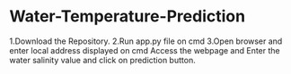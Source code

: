# Water-Temperature-Prediction
1.Download the Repository.
2.Run app.py file on cmd 
3.Open browser and enter local address displayed on cmd 
Access the webpage and Enter the water salinity value and click on prediction button.

